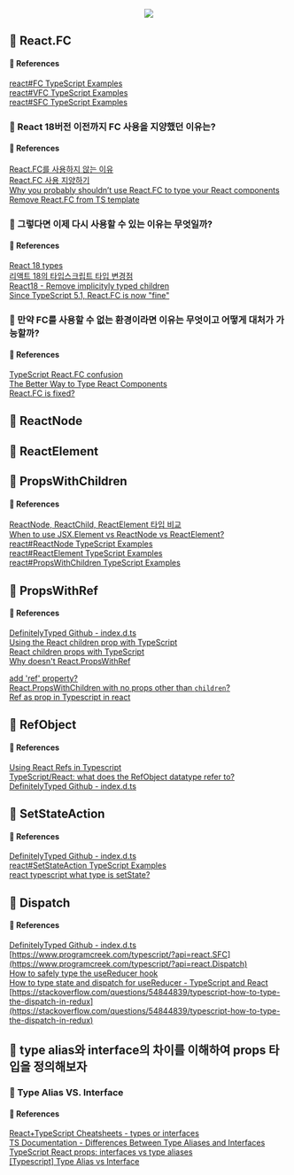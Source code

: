 <p align="center"><img src="https://github.com/JeongwooHam/FE_Study_Logs/assets/123251211/60d083f0-15b5-4a1e-b08c-376900f7c881"/></p>

## 🌟 React.FC

#### 🔎 References

[react#FC TypeScript Examples](https://www.programcreek.com/typescript/?api=react.FC) <br/>
[react#VFC TypeScript Examples](https://www.programcreek.com/typescript/?api=react.VFC) <br/>
[react#SFC TypeScript Examples](https://www.programcreek.com/typescript/?api=react.SFC)

### 🧐 React 18버전 이전까지 FC 사용을 지양했던 이유는?

#### 🔎 References

[React.FC를 사용하지 않는 이유](https://yceffort.kr/2022/03/dont-use-react-fc) <br/>
[React.FC 사용 지양하기](https://velog.io/@yena1025/FunctionComponent-FC-%EC%82%AC%EC%9A%A9-%EC%A4%84%EC%9D%B4%EA%B8%B0-24jhm0wp) <br/>
[Why you probably shouldn’t use React.FC to type your React components](https://medium.com/raccoons-group/why-you-probably-shouldnt-use-react-fc-to-type-your-react-components-37ca1243dd13) <br/>
[Remove React.FC from TS template](https://github.com/facebook/create-react-app/pull/8177)

### 🧐 그렇다면 이제 다시 사용할 수 있는 이유는 무엇일까?

#### 🔎 References

[React 18 types](https://github.com/DefinitelyTyped/DefinitelyTyped/pull/56210) <br/>
[리액트 18의 타입스크립트 타입 변경점](https://blog.shiren.dev/2022-04-28/) <br/>
[React18 - Remove implicityly typed children](https://flowergeoji.me/react/remove-implicitly-typed-children/) <br/>
[Since TypeScript 5.1, React.FC is now "fine"](https://www.totaltypescript.com/you-can-stop-hating-react-fc)

### 🧐 만약 FC를 사용할 수 없는 환경이라면 이유는 무엇이고 어떻게 대처가 가능할까?

#### 🔎 References

[TypeScript React.FC<Props> confusion](https://stackoverflow.com/questions/59988667/typescript-react-fcprops-confusion) <br/>
[The Better Way to Type React Components](https://blog.variant.no/a-better-way-to-type-react-components-9a6460a1d4b7) <br/>
[React.FC is fixed?](https://dev.to/asciibi/reactfc-is-fixed-5ckn)

## 🌟 ReactNode

## 🌟 ReactElement

## 🌟 PropsWithChildren

#### 🔎 References

[ReactNode, ReactChild, ReactElement 타입 비교](https://merrily-code.tistory.com/209) <br/>
[When to use JSX.Element vs ReactNode vs ReactElement?](https://stackoverflow.com/questions/58123398/when-to-use-jsx-element-vs-reactnode-vs-reactelement) <br/>
[react#ReactNode TypeScript Examples](https://www.programcreek.com/typescript/?api=react.ReactNode) <br/>
[react#ReactElement TypeScript Examples](https://www.programcreek.com/typescript/?api=react.ReactElement) <br/>
[react#PropsWithChildren TypeScript Examples](https://www.programcreek.com/typescript/?api=react.PropsWithChildren)

## 🌟 PropsWithRef

#### 🔎 References

[DefinitelyTyped Github - index.d.ts](https://github.com/DefinitelyTyped/DefinitelyTyped/blob/813a8799e465a7d5f0d6776643f20f93681e85e4/types/react/index.d.ts#L810) <br/>
[Using the React children prop with TypeScript](https://blog.logrocket.com/using-react-children-prop-with-typescript/) <br/>
[React children props with TypeScript](https://www.mendelowski.com/docs/react/children-props-with-typescript/) <br/>
[Why doesn't React.PropsWithRef<P> add 'ref' property?](https://stackoverflow.com/questions/66389272/why-doesnt-react-propswithrefp-add-ref-property) <br/>
[React.PropsWithChildren with no props other than `children`?](https://stackoverflow.com/questions/65548388/react-propswithchildren-with-no-props-other-than-children) <br/>
[Ref as prop in Typescript in react](https://stackoverflow.com/questions/70992807/ref-as-prop-in-typescript-in-react)

## 🌟 RefObject

#### 🔎 References

[Using React Refs in Typescript](https://www.pluralsight.com/guides/using-react-refs-typescript) <br/>
[TypeScript/React: what does the RefObject<HTMLElement> datatype refer to?](https://stackoverflow.com/questions/71174649/typescript-react-what-does-the-refobjecthtmlelement-datatype-refer-to) <br/>
[DefinitelyTyped Github - index.d.ts](https://github.com/DefinitelyTyped/DefinitelyTyped/blob/813a8799e465a7d5f0d6776643f20f93681e85e4/types/react/index.d.ts#L84-L86)

## 🌟 SetStateAction

#### 🔎 References

[DefinitelyTyped Github - index.d.ts](https://github.com/DefinitelyTyped/DefinitelyTyped/blob/813a8799e465a7d5f0d6776643f20f93681e85e4/types/react/index.d.ts#L869) <br/>
[react#SetStateAction TypeScript Examples](https://www.programcreek.com/typescript/?api=react.SetStateAction) <br/>
[react typescript what type is setState?](https://stackoverflow.com/questions/64082847/react-typescript-what-type-is-setstate)

## 🌟 Dispatch

#### 🔎 References

[DefinitelyTyped Github - index.d.ts](https://github.com/DefinitelyTyped/DefinitelyTyped/blob/813a8799e465a7d5f0d6776643f20f93681e85e4/types/react/index.d.ts#L872) <br/>
[https://www.programcreek.com/typescript/?api=react.SFC](https://www.programcreek.com/typescript/?api=react.Dispatch) <br/>
[How to safely type the useReducer hook](https://www.fabiobiondi.dev/blog/2023-01/how-to-safely-type-usereducer-in-react-and-typescript) <br/>
[How to type state and dispatch for useReducer - TypeScript and React](https://stackoverflow.com/questions/59432133/how-to-type-state-and-dispatch-for-usereducer-typescript-and-react) <br/>
[https://stackoverflow.com/questions/54844839/typescript-how-to-type-the-dispatch-in-redux](https://stackoverflow.com/questions/54844839/typescript-how-to-type-the-dispatch-in-redux)

## 🌟 type alias와 interface의 차이를 이해하여 props 타입을 정의해보자

### 🧐 Type Alias VS. Interface

#### 🔎 References

[React+TypeScript Cheatsheets - types or interfaces](https://github.com/typescript-cheatsheets/react#types-or-interfaces) <br/>
[TS Documentation - Differences Between Type Aliases and Interfaces](https://www.typescriptlang.org/docs/handbook/2/everyday-types.html#differences-between-type-aliases-and-interfaces) <br/>
[TypeScript React props: interfaces vs type aliases](https://www.benmvp.com/blog/typescript-react-props-interfaces-type-aliases/) <br/>
[[Typescript] Type Alias vs Interface](https://abangpa1ace.tistory.com/entry/Typescript-Type-Alias-vs-Interface#google_vignette)
